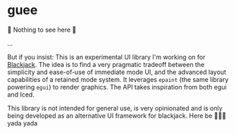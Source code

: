 # guee

🚧 Nothing to see here 🚧




























...

But if you insist: This is an experimental UI library I'm working on for [Blackjack](https://github.com/setzer22/blackjack). The idea is to find a very pragmatic tradeoff between the simplicity and ease-of-use of immediate mode UI, and the advanced layout capabilities of a retained mode system. It leverages `epaint` (the same library powering `egui`) to render graphics. The API takes inspiration from both egui and Iced.

This library is not intended for general use, is very opinionated and is only being developed as an alternative UI framework for blackjack. Here be 🐲🐲🐲 yada yada
